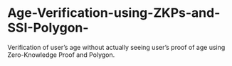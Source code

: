 # Age-Verification-using-ZKPs-and-SSI-Polygon-
Verification of user’s age without actually seeing user’s proof of age using Zero-Knowledge Proof and Polygon.
